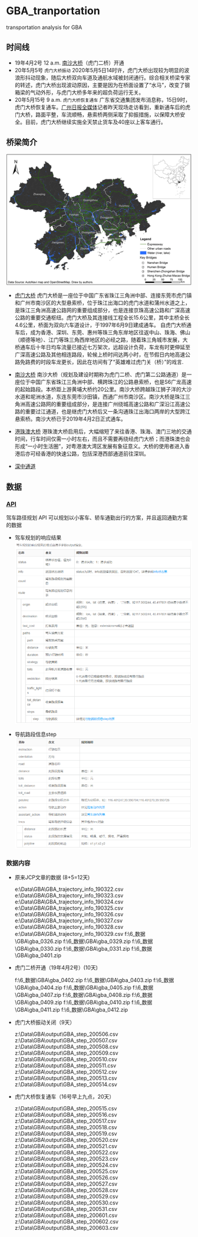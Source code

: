 # GBA_tranportation

transportation analysis for GBA

## 时间线

- 19年4月2号 12 a.m.
  [南沙大桥](https://zh.wikipedia.org/wiki/%E5%8D%97%E6%B2%99%E5%A4%A7%E6%A1%A5)（虎门二桥）开通
- 20年5月5号 `虎门大桥振动`
  2020年5月5日14时许，虎门大桥出现较为明显的波浪形抖动现象，随后大桥双向车道及通航水域被封闭通行。综合相关桥梁专家的转述，虎门大桥出现波动原因，主要是因为在桥面设置了“水马”，改变了钢箱梁的气动外形，与虎门大桥多年来的超负荷运行无关。
- 20年5月15号 9 a.m. `虎门大桥恢复通车`
  广东省交通集团发布消息称，15日9时，虎门大桥恢复通车。[广州日报全媒体](http://www.xinhuanet.com/politics/2020-05/16/c_1125991891.htm)记者昨天现场走访看到，重新通车后的虎门大桥，路面平整，车流顺畅，悬索桥两侧采取了抑振措施，以保障大桥安全。目前，虎门大桥继续实施全天禁止货车及40座以上客车通行。
  
## 桥梁简介

![桥梁位置示意图](.fig/Road%20networks%20in%20the%20GBA%20and%20key%20bridges%20across%20the%20Pearl%20River%20Estuary.jpg)

- [虎门大桥](https://zh.wikipedia.org/wiki/%E8%99%8E%E9%97%A8%E5%A4%A7%E6%A1%A5)
  虎门大桥是一座位于中国广东省珠江三角洲中部、连接东莞市虎门镇和广州市南沙区的大型悬索桥，位于珠江出海口的虎门水道和蒲州水道之上，是珠江三角洲高速公路网的重要组成部分，也是连接京珠高速公路和广深高速公路的重要交通枢纽。虎门大桥及其连接线工程全长15.6公里，其中主桥全长4.6公里，桥面为双向六车道设计，于1997年6月9日建成通车。
  自虎门大桥通车后，成为香港、深圳、东莞、惠州等珠三角东岸地区往返中山、珠海、佛山（顺德等地）、江门等珠三角西岸地区的必经之路，随着珠三角城市发展，大桥通车后十年日均车流量已接近七万架次，远超设计负荷，车龙有时更伸延至广深高速公路及其他相连路段，轮候上桥时间达两小时，在节假日内地高速公路免路费的时段车龙更长，因此在坊间有了“英雄难过虎门关（桥）”的戏言.

- [南沙大桥](https://zh.wikipedia.org/wiki/%E5%8D%97%E6%B2%99%E5%A4%A7%E6%A1%A5)
  南沙大桥（规划及建设时期称为虎门二桥、虎门第二公路通道）是一座位于中国广东省珠江三角洲中部、横跨珠江的公路悬索桥，也是S6广龙高速的起始路段。本桥距上游黄埔大桥约20公里。南沙大桥跨越珠江狮子洋的大沙水道和坭洲水道，东连东莞市沙田镇，西通广州市南沙区。南沙大桥是珠江三角洲高速公路网的重要组成部分，是连接广州绕城高速公路和广深沿江高速公路的重要过江通道，也是继虎门大桥后又一条沟通珠江出海口两岸的大型跨江悬索桥。南沙大桥已于2019年4月2日正式通车。

- [港珠澳大桥](https://zh.wikipedia.org/zh/%E6%B8%AF%E7%8F%A0%E6%BE%B3%E5%A4%A7%E6%A9%8B)
  港珠澳大桥启用后，大幅缩短了来往香港、珠海、澳门三地的交通时间，行车时间仅需一小时左右，而且不需要再绕经虎门大桥；而港珠澳也会形成“一小时生活圈”，对粤港澳大湾区发展有象征意义。大桥的使用者进入香港后亦可经香港的快速公路，包括深港西部通道前往深圳。

- [深中通道](https://zh.wikipedia.org/zh-hans/%E6%B7%B1%E4%B8%AD%E9%80%9A%E9%81%93)

## 数据

### [API](https://lbs.amap.com/api/webservice/guide/api/direction#driving)

驾车路径规划 API 可以规划以小客车、轿车通勤出行的方案，并且返回通勤方案的数据

- 驾车规划的响应结果
  ![](.fig/respond_driving.png)

- 导航路段信息step
  ![](.fig/respond_step.png)

### 数据内容

* 原来JCP文章的数据 (8+5=12天)
  
    e:\Data\GBA\GBA_trajectory_info_190322.csv
    e:\Data\GBA\GBA_trajectory_info_190323.csv
    e:\Data\GBA\GBA_trajectory_info_190324.csv
    e:\Data\GBA\GBA_trajectory_info_190325.csv
    e:\Data\GBA\GBA_trajectory_info_190326.csv
    e:\Data\GBA\GBA_trajectory_info_190327.csv
    e:\Data\GBA\GBA_trajectory_info_190328.csv
    e:\Data\GBA\GBA_trajectory_info_190329.csv
    f:\6_数据\GBA\gba_0326.zip
    f:\6_数据\GBA\gba_0329.zip
    f:\6_数据\GBA\gba_0330.zip
    f:\6_数据\GBA\gba_0331.zip
    f:\6_数据\GBA\gba_0401.zip

- 虎门二桥开通（19年4月2号）(10天)

    f:\6_数据\GBA\gba_0402.zip
    f:\6_数据\GBA\gba_0403.zip
    f:\6_数据\GBA\gba_0404.zip
    f:\6_数据\GBA\gba_0405.zip
    f:\6_数据\GBA\gba_0407.zip
    f:\6_数据\GBA\gba_0408.zip
    f:\6_数据\GBA\gba_0409.zip
    f:\6_数据\GBA\gba_0410.zip
    f:\6_数据\GBA\gba_0411.zip
    f:\6_数据\GBA\gba_0412.zip

- 虎门大桥振动关闭（9天）

    z:\Data\GBA\output\GBA_step_200506.csv
    z:\Data\GBA\output\GBA_step_200507.csv
    z:\Data\GBA\output\GBA_step_200508.csv
    z:\Data\GBA\output\GBA_step_200509.csv
    z:\Data\GBA\output\GBA_step_200510.csv
    z:\Data\GBA\output\GBA_step_200511.csv
    z:\Data\GBA\output\GBA_step_200512.csv
    z:\Data\GBA\output\GBA_step_200513.csv
    z:\Data\GBA\output\GBA_step_200514.csv

- 虎门大桥恢复通车（16号早上九点，20天） 

    z:\Data\GBA\output\GBA_step_200515.csv
    z:\Data\GBA\output\GBA_step_200516.csv
    z:\Data\GBA\output\GBA_step_200517.csv
    z:\Data\GBA\output\GBA_step_200518.csv
    z:\Data\GBA\output\GBA_step_200519.csv
    z:\Data\GBA\output\GBA_step_200520.csv
    z:\Data\GBA\output\GBA_step_200521.csv
    z:\Data\GBA\output\GBA_step_200522.csv
    z:\Data\GBA\output\GBA_step_200523.csv
    z:\Data\GBA\output\GBA_step_200524.csv
    z:\Data\GBA\output\GBA_step_200525.csv
    z:\Data\GBA\output\GBA_step_200526.csv
    z:\Data\GBA\output\GBA_step_200527.csv
    z:\Data\GBA\output\GBA_step_200528.csv
    z:\Data\GBA\output\GBA_step_200529.csv
    z:\Data\GBA\output\GBA_step_200530.csv
    z:\Data\GBA\output\GBA_step_200531.csv
    z:\Data\GBA\output\GBA_step_200601.csv
    z:\Data\GBA\output\GBA_step_200602.csv
    z:\Data\GBA\output\GBA_step_200603.csv
